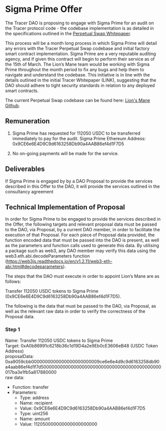 # Sigma Prime Offer

The Tracer DAO is proposing to engage with Sigma Prime for an audit on the Tracer protocol code - the codebase implementation is as detailed in the specifications outlined in the [Perpetual Swap Whitepaper](https://tracer.finance).

This process will be a month long process in which Sigma Prime will detail any errors with the Tracer Perpetual Swap codebase and initial factory smart contract implementation. Sigma Prime are a very reputable auditing agency, and if given this contract will begin to perform their service as of the 15th of March. The Lion’s Mane team would be working with Sigma Prime throughout the month period to fix any bugs and help them to navigate and understand the codebase. This initiative is in line with the details outlined in the initial Tracer Whitepaper (LINK), suggesting that the DAO should adhere to tight security standards in relation to any deployed smart contracts. 

The current Perpetual Swap codebase can be found here: [Lion's Mane Github](https://github.com/lions-mane).

## Remuneration

1. Sigma Prime has requested for 112050 USDC to be transferred immediately to pay for the audit. Sigma Prime Ethereum Address: 0x9CE6e6E4D9C9d6163258Db90a4AAB86ef4d1F7D5

2. No on-going payments will be made for the service.

## Deliverables

If Sigma Prime is engaged by by a DAO Proposal to provide the services described in this Offer to the DAO, it will provide the services outlined in the consultancy agreement

## Technical Implementation of Proposal

In order for Sigma Prime to be engaged to provide the services described in the Offer, the following targets and relevant proposal data must be passed to the DAO, via Proposal, by a current DAO member, in order to facilitate the execution of that Proposal. For each piece of Proposal data provided, the function encoded data that must be passed into the DAO is present, as well as the parameters and function calls used to generate this data. By utilising a package such as web3, any DAO member may verify this data using the web3.eth.abi.decodeParameters function (https://web3js.readthedocs.io/en/v1.2.11/web3-eth-abi.html#decodeparameters).

The steps that the DAO must execute in order to appoint Lion’s Mane are as follows:

Transfer 112050 USDC tokens to Sigma Prime (0x9CE6e6E4D9C9d6163258Db90a4AAB86ef4d1F7D5).

The following is the data that must be passed to the DAO, via Proposal, as well as the relevant raw data in order to verify the correctness of the Proposal data.

### Step 1

Name: Transfer 112050 USDC tokens to Sigma Prime\
Target: 0xA0b86991c6218b36c1d19D4a2e9Eb0cE3606eB48 (USDC Token Address)\
proposalData: 0xa9059cbb0000000000000000000000009ce6e6e4d9c9d6163258db90a4aab86ef4d1f7d50000000000000000000000000000000000000000000017ba3e1fb5a817880000\
raw data: 
- Function: transfer
- Parameters:
    - Type: address
    - Name: recipient
    - Value: 0x9CE6e6E4D9C9d6163258Db90a4AAB86ef4d1F7D5
    - Type: uint256
    - Name: amount
    - Value: 112050000000000000000000